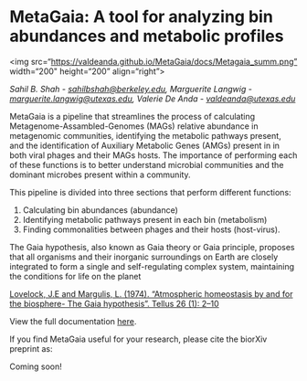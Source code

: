 # MetaGaia: A tool for analyzing bin abundances and metabolic profiles

<img src=“https://valdeanda.github.io/MetaGaia/docs/Metagaia_summ.png” width=“200" height=“200” align=“right”>

*Sahil B. Shah - sahilbshah@berkeley.edu, Marguerite Langwig - marguerite.langwig@utexas.edu, Valerie De Anda - valdeanda@utexas.edu*

MetaGaia is a pipeline that streamlines the process of calculating Metagenome-Assambled-Genomes (MAGs) relative abundance in metagenomic communities, identifying the metabolic pathways present, and the identification of Auxiliary Metabolic Genes (AMGs) present in in both viral phages and their MAGs hosts. 
The importance of performing each of these functions is to better understand microbial communities and the dominant microbes present within a community.

This pipeline is divided into three sections that perform different functions: 
1. Calculating bin abundances (abundance)
2. Identifying metabolic pathways present in each bin (metabolism)
3. Finding commonalities between phages and their hosts (host-virus).

The Gaia hypothesis, also known as Gaia theory or Gaia principle, proposes that all organisms and their inorganic surroundings on Earth are closely integrated to form a single and self-regulating complex system, maintaining the conditions for life on the planet

[Lovelock, J.E and Margulis, L. (1974). “Atmospheric homeostasis by and for the biosphere- The Gaia hypothesis”. Tellus 26 (1): 2–10](https://onlinelibrary.wiley.com/doi/abs/10.1111/j.2153-3490.1974.tb01946.x)

View the full documentation [here](https://valdeanda.github.io/MetaGaia/docs/READMEv1.html).

If you find MetaGaia useful for your research, please cite the biorXiv preprint as:

Coming soon!
